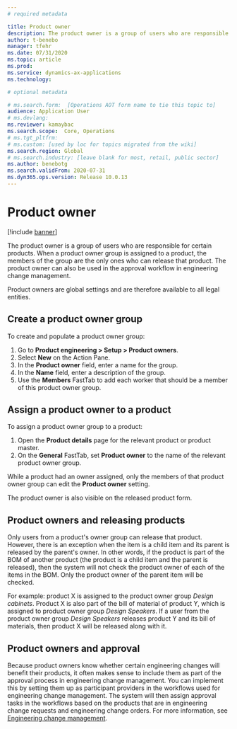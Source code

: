 ```yaml
---
# required metadata

title: Product owner
description: The product owner is a group of users who are responsible for certain products. When a product owner group is assigned to a product, the members of the group are the only ones who can release that product. The product owner can also be used in the approval workflow.
author: t-benebo
manager: tfehr
ms.date: 07/31/2020
ms.topic: article
ms.prod: 
ms.service: dynamics-ax-applications
ms.technology: 

# optional metadata

# ms.search.form:  [Operations AOT form name to tie this topic to]
audience: Application User
# ms.devlang: 
ms.reviewer: kamaybac
ms.search.scope:  Core, Operations
# ms.tgt_pltfrm: 
# ms.custom: [used by loc for topics migrated from the wiki]
ms.search.region: Global
# ms.search.industry: [leave blank for most, retail, public sector]
ms.author: benebotg
ms.search.validFrom: 2020-07-31
ms.dyn365.ops.version: Release 10.0.13
---
```


# Product owner

[!include [banner](../includes/banner.md)]

The product owner is a group of users who are responsible for certain products. When a product owner group is assigned to a product, the members of the group are the only ones who can release that product. The product owner can also be used in the approval workflow in engineering change management.

Product owners are global settings and are therefore available to all legal entities.

## Create a product owner group

To create and populate a product owner group:

1. Go to **Product engineering \> Setup \> Product owners**.
2. Select **New** on the Action Pane.
3. In the **Product owner** field, enter a name for the group. <!-- KFM: What kind of value? How is this different from the name? BNG it is like when you use Name and Description for other fields, Name would be Product owner and name would be description, labels should be name and description here... KFM: OK, I wrote it like that for now (though it looks kind of silly). If we change these labels, we need to remember to update these steps.  -->
4. In the **Name** field, enter a description of the group.
5. Use the **Members** FastTab to add each worker that should be a member of this product owner group.

## Assign a product owner to a product

To assign a product owner group to a product:

1. Open the **Product details** page for the relevant product or product master.
1. On the **General** FastTab, set **Product owner** to the name of the relevant product owner group.

While a product had an owner assigned, only the members of that product owner group can edit the **Product owner** setting.

The product owner is also visible on the released product form. 

## Product owners and releasing products

Only users from a product's owner group can release that product. However, there is an exception when the item is a child item and its parent is released by the parent's owner. In other words, if the product is part of the BOM of another product (the product is a child item and the parent is released), then the system will not check the product owner of each of the items in the BOM. Only the product owner of the parent item will be checked.

For example: product X is assigned to the product owner group *Design cabinets*. Product X is also part of the bill of material of product Y, which is assigned to product owner group *Design Speakers*. If a user from the product owner group *Design Speakers* releases product Y and its bill of materials, then product X will be released along with it.

## Product owners and approval

Because product owners know whether certain engineering changes will benefit their products, it often makes sense to include them as part of the approval process in engineering change management. You can implement this by setting them up as participant providers in the workflows used for engineering change management. The system will then assign approval tasks in the workflows based on the products that are in engineering change requests and engineering change orders. For more information, see [Engineering change management](engineering-change-management.md).

<!-- KFM: I think this section misses some details about whether and how we can use owner-group records as part of a workflow.  BNG let's leave this for later-->
